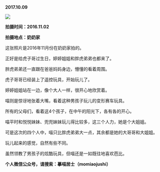 
          
**2017.10.09**

![](http://imglf4.nosdn.127.net/img/d1NaZVR2M0cxczVka09aUHNWUUJRVUh6OEptaGFMa1IxeEF5ZzZhUzRrbz0.jpg)


**拍摄时间：2016.11.02**

**拍摄地点：奶奶家**

这张照片是2016年11月份在奶奶家拍的。

正好是给虎子哥过生日，婷婷姐姐和胖虎弟弟也都来了。

胖虎弟弟还一直跟在爸爸妈妈身边，懵懂的看着周围。

虎子哥哥已经装上了遥控玩具，开始玩儿了。

婷婷姐姐站在一边，像个大人一样，很开心地欣赏着。

喵则是惊讶地张着大嘴，看着这种男孩子玩儿的变形赛车玩具。

所有的父母们，看着这4个孩子，在中午的阳光下，各有各的开心。

喵平时和悦悦妹妹、兜兜妹妹玩儿得比较多，这三个人力，她是个大姐姐。

可是这次的四个人中，喵只比胖虎弟弟大一点，其余都是她的大哥哥和大姐姐。

玩儿起来的感觉，自然有些不同。

虽然领教了男孩子的炫酷玩具，但喵还是一如既往地喜欢芭比。


**个人微信公众号，请搜索：摹喵居士（momiaojushi）**

        